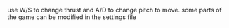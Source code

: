 use W/S to change thrust and A/D to change pitch to move.
some parts of the game can be modified in the settings file
